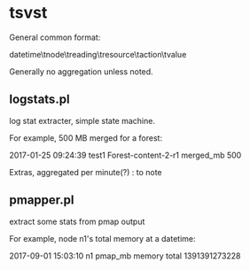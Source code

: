 # tsvst

General common format:

datetime\tnode\treading\tresource\taction\tvalue

Generally no aggregation unless noted.

## logstats.pl

log stat extracter, simple state machine.

For example, 500 MB merged for a forest:

2017-01-25 09:24:39 test1 Forest-content-2-r1 merged_mb 500

Extras, aggregated per minute(?) : to note

## pmapper.pl

extract some stats from pmap output

For example, node n1's total memory at a datetime:

2017-09-01 15:03:10     n1      pmap_mb memory  total   1391391273228

